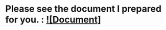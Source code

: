 # Please see the document I prepared for you. : [![Document]](https://drive.google.com/file/d/1a2Py8xotNvM09XDF4qMat9k5GzR_Qv-V/view?usp=sharing)
